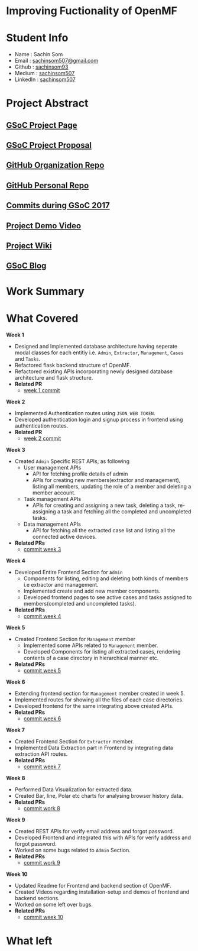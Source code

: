 # Improving Fuctionality of OpenMF

# Student Info

- Name : Sachin Som
- Email : sachinsom507@gmail.com
- Github : [sachinsom93](https://github.com/sachinsom93)
- Medium : [sachinsom507](https://medium.com/@sachinsom507)
- LinkedIn : [sachinsom507](https://www.linkedin.com/in/sachinsom507)

# Project Abstract

## [GSoC Project Page](http://LinikToYourGSoCProjectPage)

## [GSoC Project Proposal](http://LinikToYourGSoCProjectProposal)

## [GitHub Organization Repo](http://github.com/repo)

## [GitHub Personal Repo](http://github.com/repo)

## [Commits during GSoC 2017](http://github.com/commits)

## [Project Demo Video](http://LinkToDemoVideo)

## [Project Wiki](http://github.com)

## [GSoC Blog](http://GSoCBlog)

# Work Summary

# What Covered
**Week 1**
  * Designed and Implemented database architecture having   seperate modal classes for each entitiy i.e. `Admin`, `Extractor`, `Management`, `Cases` and `Tasks`.
  * Refactored flask backend structure of OpenMF.
  * Refactored existing APIs incorporating newly designed database architecture and flask structure.
  * **Related PR**
    * [week 1 commit]()

**Week 2**
  * Implemented Authentication routes using `JSON WEB TOKEN`.
  * Developed authentication login and signup process in frontend using authentication routes.
  * **Related PR**
    * [week 2 commit]()

**Week 3**
  * Created `Admin` Specific REST APIs, as following
    * User management APIs
        - API for fetching profile details of admin
        - APIs for creating new members(extractor and management), listing all members, updating the role of a member and deleting a member account.
    * Task management APIs
        - APIs for creating and assigning a new task,   deleting a task, re-assigning a task and fetching all the completed and uncompleted tasks.
    * Data management APIs
        - API for fetching all the extracted case list and listing all the connected active devices.
   * **Related PRs**
     * [commit week 3]()

**Week 4**
  * Developed Entire Frontend Section for `Admin`
    * Components for listing, editing and deleting both kinds of members i.e extractor and management.
    * Implemented create and add new member components.
    * Developed frontend pages to see active cases and tasks assigned to members(completed and uncompleted tasks).
  * **Related PRs**
    * [commit week 4]()

**Week 5**
  * Created Frontend Section for `Management` member
    * Implemented some APIs related to `Management` member.
    * Developed Components for listing all extracted cases, rendering contents of a case directory in hierarchical manner etc.
  * **Related PRs**
    * [commit week 5]()

**Week 6**
  * Extending frontend section for `Management` member created in week 5.
  * Implemented routes for showing all the files of each case directories.
  * Developed frontend for the same integrating above created APIs.
  * **Related PRs**
    * [commit week 6]()

**Week 7**
  * Created Frontend Section for `Extractor` member.
  * Implemented Data Extraction part in Frontend by integrating data extraction API routes.
  * **Related PRs**
    * [commit week 7]()

**Week 8**
  * Performed Data Visualization for extracted data.
  * Created Bar, line, Polar etc charts for analysing browser history data.
  * **Related PRs**
    * [commit work 8]()

**Week 9**
  * Created REST APIs for verify email address and forgot password.
  * Developed Frontend and integrated this with APIs for verify address and forgot password.
  * Worked on some bugs related to `Admin` Section.
  * **Related PRs**
    * [commit work 9]()

**Week 10**
  * Updated Readme for Frontend and backend section of OpenMF.
  * Created Videos regarding installation-setup and demos of frontend and backend sections.
  * Worked on some left over bugs.
  * **Related PRs**
    * [commit week 10]()


# What left

#